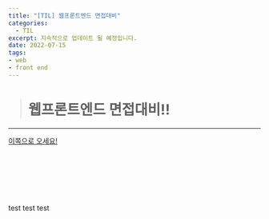```yaml
---
title: "[TIL] 웹프론트엔드 면접대비"
categories: 
  - TIL
excerpt: 지속적으로 업데이트 될 예정입니다.
date: 2022-07-15
tags:
- web
- front end
---
```





> # 웹프론트엔드 면접대비!!
---

[이쪽으로 오세요!](https://github.com/Lee-jisang/FE-study/blob/main/%ED%94%84%EB%A1%A0%ED%8A%B8%EC%97%94%EB%93%9C-%EB%A9%B4%EC%A0%91%EB%8C%80%EB%B9%84/README.md)
<br>
<br>
<br>
<br>
<br>
<br>
<br>

test
test test
 



